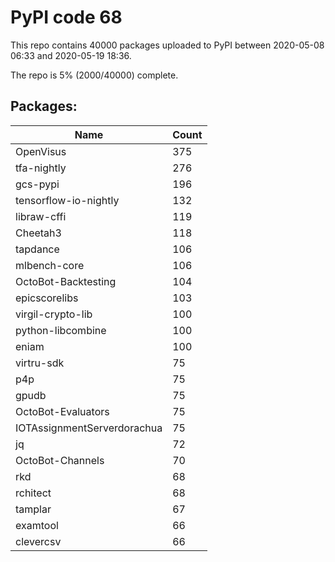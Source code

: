 # PyPI code 68

This repo contains 40000 packages uploaded to PyPI between 
2020-05-08 06:33 and 2020-05-19 18:36.

The repo is 5% (2000/40000) complete.

## Packages:

| Name  | Count |
| ----- | ----- |
| OpenVisus | 375 |
| tfa-nightly | 276 |
| gcs-pypi | 196 |
| tensorflow-io-nightly | 132 |
| libraw-cffi | 119 |
| Cheetah3 | 118 |
| tapdance | 106 |
| mlbench-core | 106 |
| OctoBot-Backtesting | 104 |
| epicscorelibs | 103 |
| virgil-crypto-lib | 100 |
| python-libcombine | 100 |
| eniam | 100 |
| virtru-sdk | 75 |
| p4p | 75 |
| gpudb | 75 |
| OctoBot-Evaluators | 75 |
| IOTAssignmentServerdorachua | 75 |
| jq | 72 |
| OctoBot-Channels | 70 |
| rkd | 68 |
| rchitect | 68 |
| tamplar | 67 |
| examtool | 66 |
| clevercsv | 66 |


